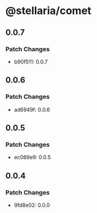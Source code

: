 # @stellaria/comet

## 0.0.7

### Patch Changes

- b90f511: 0.0.7

## 0.0.6

### Patch Changes

- ad6949f: 0.0.6

## 0.0.5

### Patch Changes

- ec089e9: 0.0.5

## 0.0.4

### Patch Changes

- 9fd8e02: 0.0.0
